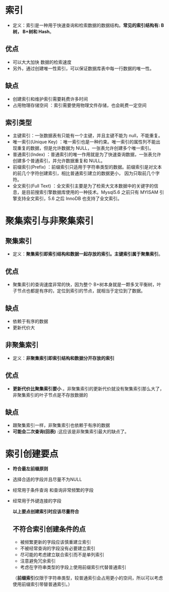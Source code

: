 # 索引

* 定义：索引是一种用于快速查询和检索数据的数据结构。**常见的索引结构有: B 树， B+树和 Hash**。

## 优点

* 可以大大加快 数据的检索速度
* 另外，通过创建唯一性索引，可以保证数据库表中每一行数据的唯一性。

## 缺点

* 创建索引和维护索引需要耗费许多时间
* 占用物理存储空间 ：索引需要使用物理文件存储，也会耗费一定空间


## 索引类型

* 主键索引：一张数据表有只能有一个主键，并且主键不能为 null，不能重复。
* 唯一索引(Unique Key) ：唯一索引也是一种约束。唯一索引的属性列不能出现重复的数据，但是允许数据为 NULL，一张表允许创建多个唯一索引。
* 普通索引(Index) ：普通索引的唯一作用就是为了快速查询数据，一张表允许创建多个普通索引，并允许数据重复和 NULL。
* 前缀索引(Prefix) ：前缀索引只适用于字符串类型的数据。前缀索引是对文本的前几个字符创建索引，相比普通索引建立的数据更小， 因为只取前几个字符。
* 全文索引(Full Text) ：全文索引主要是为了检索大文本数据中的关键字的信息，是目前搜索引擎数据库使用的一种技术。Mysql5.6 之前只有 MYISAM 引擎支持全文索引，5.6 之后 InnoDB 也支持了全文索引。



# 聚集索引与非聚集索引

## 聚集索引

  * 定义：**聚集索引即索引结构和数据一起存放的索引。主键索引属于聚集索引**。

## 优点

  * 聚集索引的查询速度非常的快，因为整个 B+树本身就是一颗多叉平衡树，叶子节点也都是有序的，定位到索引的节点，就相当于定位到了数据。

## 缺点

  * 依赖于有序的数据
  * 更新代价大


## 非聚集索引

  * 定义：**非聚集索引即索引结构和数据分开存放的索引**


## 优点

  * **更新代价比聚集索引要小** 。非聚集索引的更新代价就没有聚集索引那么大了，非聚集索引的叶子节点是不存放数据的


## 缺点

  * 跟聚集索引一样，非聚集索引也依赖于有序的数据
  * **可能会二次查询(回表)** :这应该是非聚集索引最大的缺点了。


# 索引创建要点

* **符合最左前缀原则**
* 选择合适的字段并且尽量不为NULL
* 经常用于条件查询 和查询非常频繁的字段
* 经常用于外键连接的字段

  **以上要点创建索引时应该尽量符合**
  
  
  ## 不符合索引创建条件的点
  
  * 被频繁更新的字段应该慎重建立索引
  * 不被经常查询的字段没有必要建立索引
  * 尽可能的考虑建立联合索引而不是单列索引
  * 注意避免冗余索引
  * 考虑在字符串类型的字段上使用前缀索引代替普通索引

  （**前缀索引**仅限于字符串类型，较普通索引会占用更小的空间，所以可以考虑使用前缀索引带替普通索引。）















